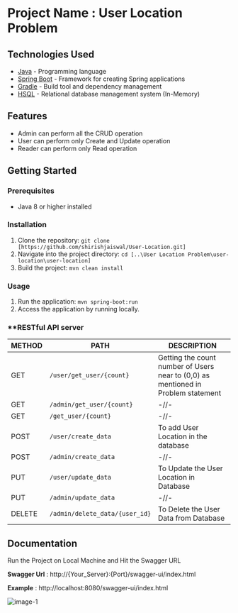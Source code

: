 # **Project Name : User Location Problem**

## **Technologies Used**

- [Java](https://www.java.com) - Programming language
- [Spring Boot](https://spring.io/projects/spring-boot) - Framework for creating Spring applications
- [Gradle](https://maven.apache.org) - Build tool and dependency management
- [HSQL](http://hsqldb.org/) - Relational database management system (In-Memory)

## **Features**

- Admin can perform all the CRUD operation
- User can perform only Create and Update operation
- Reader can perform only Read operation

## **Getting Started**

### **Prerequisites**
- Java 8 or higher installed

### **Installation**

1. Clone the repository: `git clone [https://github.com/shirishjaiswal/User-Location.git]`
2. Navigate into the project directory: `cd [..\User Location Problem\user-location\user-location]`
3. Build the project: `mvn clean install`

### **Usage**

1. Run the application: `mvn spring-boot:run`
2. Access the application by running locally.

### **RESTful API server
| METHOD | PATH | DESCRIPTION |
| --------------- | --------------- | --------------- |
| GET | `/user/get_user/{count}` | Getting the count number of Users near to (0,0) as mentioned in Problem statement |
| GET | `/admin/get_user/{count}` | -//- |
| GET | `/get_user/{count}` | -//-|
| POST | `/user/create_data` | To add User Location in the database |
| POST | `/admin/create_data` | -//- |
| PUT | `/user/update_data` | To Update the User Location in Database |
| PUT | `/admin/update_data` | -//- |
| DELETE | `/admin/delete_data/{user_id}` | To Delete the User Data from Database |
## **Documentation**
Run the Project on Local Machine and Hit the Swagger URL

**Swagger Url** : http://{Your_Server}:{Port}/swagger-ui/index.html

**Example** : http://localhost:8080/swagger-ui/index.html

![image-1](https://github.com/shirishjaiswal/User-Location/assets/98471211/850fdd50-ed51-4444-ae9b-e4f9629234ca)
